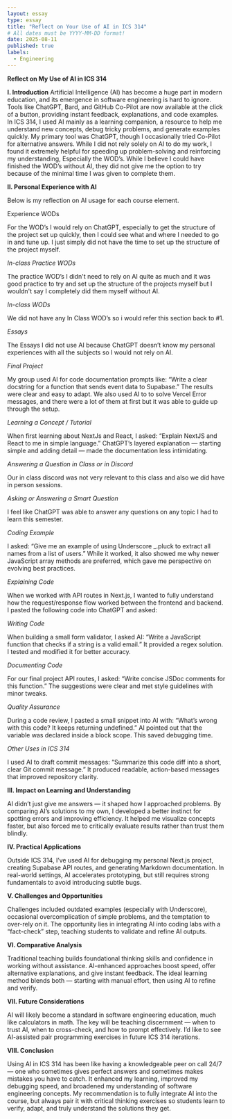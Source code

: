 ```yaml
---
layout: essay
type: essay
title: "Reflect on Your Use of AI in ICS 314"
# All dates must be YYYY-MM-DD format!
date: 2025-08-11
published: true
labels:
  - Engineering
---
```




**Reflect on My Use of AI in ICS 314**

**I. Introduction**
Artificial Intelligence (AI) has become a huge part in modern education, and its emergence in software engineering is hard to ignore. Tools like ChatGPT, Bard, and GitHub Co-Pilot are now available at the click of a button, providing instant feedback, explanations, and code examples. In ICS 314, I used AI mainly as a learning companion, a resource to help me understand new concepts, debug tricky problems, and generate examples quickly. My primary tool was ChatGPT, though I occasionally tried Co-Pilot for alternative answers. While I did not rely solely on AI to do my work, I found it extremely helpful for speeding up problem-solving and reinforcing my understanding, Especially the WOD’s. While I believe I could have finished the WOD’s without AI, they did not give me the option to try because of the minimal time I was given to complete them.

**II. Personal Experience with AI**

Below is my reflection on AI usage for each course element.

Experience WODs

For the WOD’s I would rely on ChatGPT, especially to get the structure of the project set up quickly, then I could see what and where I needed to go in and tune up.  I just simply did not have the time to set up the structure of the project myself.


*In-class Practice WODs*

 The practice WOD’s I didn't need to rely on AI quite as much and it was good practice to try and set up the structure of the projects myself but I wouldn't say I completely did them myself without AI.


*In-class WODs*

We did not have any In Class WOD’s so i would refer this section back to #1.


*Essays*

 The Essays I did not use AI because ChatGPT doesn’t know my personal experiences with all the subjects so I would not rely on AI.


*Final Project*

 My group used AI for code documentation prompts like:
 “Write a clear docstring for a function that sends event data to Supabase.”
 The results were clear and easy to adapt. We also used AI to to solve Vercel Error messages, and there were a lot of them at first but it was able to guide up through the setup.


*Learning a Concept / Tutorial*

 When first learning about NextJs and React, I asked:
 “Explain NextJS and React to me in simple language.”
 ChatGPT’s layered explanation — starting simple and adding detail — made the documentation less intimidating.


*Answering a Question in Class or in Discord*

 Our in class discord was not very relevant to this class and also we did have in person sessions.


*Asking or Answering a Smart Question*

 I feel like ChatGPT was able to answer any questions on any topic I had to learn this semester.


*Coding Example*

 I asked: “Give me an example of using Underscore _.pluck to extract all names from a list of users.”
 While it worked, it also showed me why newer JavaScript array methods are preferred, which gave me perspective on evolving best practices.


*Explaining Code*

When we worked with API routes in Next.js, I wanted to fully understand how the request/response flow worked between the frontend and backend. I pasted the following code into ChatGPT and asked:

*Writing Code*

 When building a small form validator, I asked AI:
 “Write a JavaScript function that checks if a string is a valid email.”
 It provided a regex solution. I tested and modified it for better accuracy.


*Documenting Code*

 For our final project API routes, I asked:
 “Write concise JSDoc comments for this function.”
 The suggestions were clear and met style guidelines with minor tweaks.


*Quality Assurance*

 During a code review, I pasted a small snippet into AI with:
 “What’s wrong with this code? It keeps returning undefined.”
 AI pointed out that the variable was declared inside a block scope. This saved debugging time.


*Other Uses in ICS 314*

 I used AI to draft commit messages:
 “Summarize this code diff into a short, clear Git commit message.”
 It produced readable, action-based messages that improved repository clarity.



**III. Impact on Learning and Understanding**

AI didn’t just give me answers — it shaped how I approached problems. By comparing AI’s solutions to my own, I developed a better instinct for spotting errors and improving efficiency. It helped me visualize concepts faster, but also forced me to critically evaluate results rather than trust them blindly.

**IV. Practical Applications**

Outside ICS 314, I’ve used AI for debugging my personal Next.js project, creating Supabase API routes, and generating Markdown documentation. In real-world settings, AI accelerates prototyping, but still requires strong fundamentals to avoid introducing subtle bugs.

**V. Challenges and Opportunities**

Challenges included outdated examples (especially with Underscore), occasional overcomplication of simple problems, and the temptation to over-rely on it. The opportunity lies in integrating AI into coding labs with a “fact-check” step, teaching students to validate and refine AI outputs.

**VI. Comparative Analysis**

Traditional teaching builds foundational thinking skills and confidence in working without assistance. AI-enhanced approaches boost speed, offer alternative explanations, and give instant feedback. The ideal learning method blends both — starting with manual effort, then using AI to refine and verify.

**VII. Future Considerations**

AI will likely become a standard in software engineering education, much like calculators in math. The key will be teaching discernment — when to trust AI, when to cross-check, and how to prompt effectively. I’d like to see AI-assisted pair programming exercises in future ICS 314 iterations.

**VIII. Conclusion**

Using AI in ICS 314 has been like having a knowledgeable peer on call 24/7 — one who sometimes gives perfect answers and sometimes makes mistakes you have to catch. It enhanced my learning, improved my debugging speed, and broadened my understanding of software engineering concepts. My recommendation is to fully integrate AI into the course, but always pair it with critical thinking exercises so students learn to verify, adapt, and truly understand the solutions they get.

